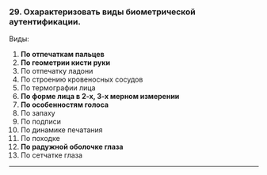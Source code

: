 ### 29. Охарактеризовать виды биометрической аутентификации.

Виды:
1. **По отпечаткам пальцев**
2. **По геометрии кисти руки**
3. По отпечатку ладони
4. По строению кровеносных сосудов
5. По термографии лица
6. **По форме лица в 2-х, 3-х мерном измерении**
7. **По особенностям голоса**
8. По запаху
9. По подписи
10. По динамике печатания
11. По походке
12. **По радужной оболочке глаза**
13. По сетчатке глаза

___
